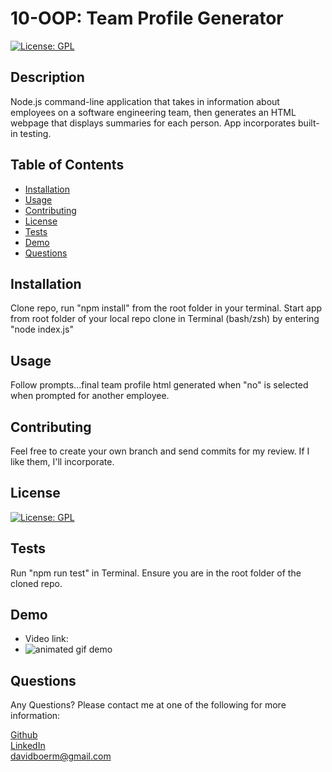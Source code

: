 # 10-OOP: Team Profile Generator

[![License: GPL](https://img.shields.io/badge/License-GPL-blue)](https://www.gnu.org/licenses/licenses.html)

## Description
  Node.js command-line application that takes in information about employees on a software engineering team, then generates an HTML webpage that displays summaries for each person. App incorporates built-in testing.
## Table of Contents
- [Installation](#installation)
- [Usage](#usage)
- [Contributing](#contributing)
- [License](#license)
- [Tests](#test)
- [Demo](#demo)
- [Questions](#questions)
## Installation
  Clone repo, run "npm install" from the root folder in your terminal. Start app from root folder of your local repo clone in Terminal (bash/zsh) by entering "node index.js"
## Usage
  Follow prompts...final team profile html generated when "no" is selected when prompted for another employee.
## Contributing
  Feel free to create your own branch and send commits for my review. If I like them, I'll incorporate.
## License
[![License: GPL](https://img.shields.io/badge/License-GPL-blue)](https://www.gnu.org/licenses/licenses.html)
## Tests
  Run "npm run test" in Terminal. Ensure you are in the root folder of the cloned repo.
## Demo
- Video link:    
- ![animated gif demo](./assets/demo.gif)

## Questions
  Any Questions? Please contact me at one of the following for more information:

  [Github](https://github.com/davidboerm)  
  [LinkedIn](https://www.linkedin.com/in/davidboerm/)  
  [davidboerm@gmail.com](mailto:davidboerm@gmail.com)
